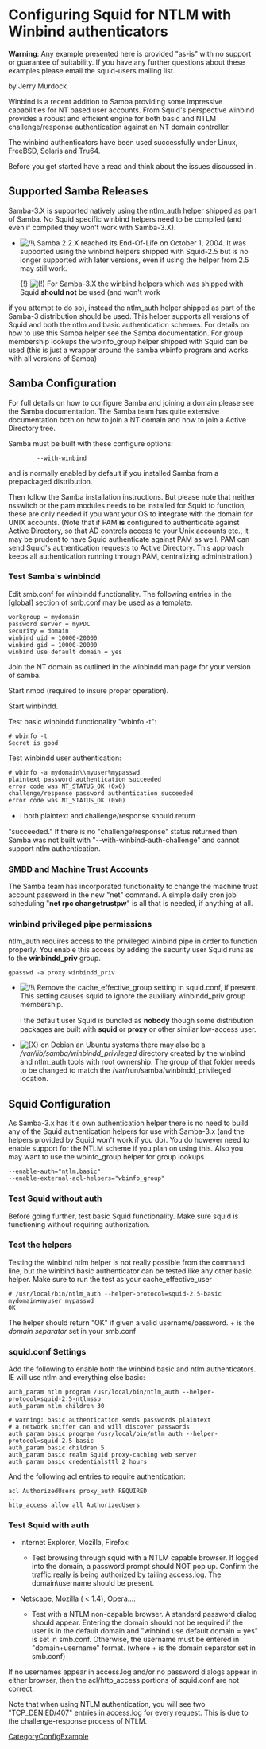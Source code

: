 # Configuring Squid for NTLM with Winbind authenticators

**Warning**: Any example presented here is provided "as-is" with no
support or guarantee of suitability. If you have any further questions
about these examples please email the squid-users mailing list.

by Jerry Murdock

Winbind is a recent addition to Samba providing some impressive
capabilities for NT based user accounts. From Squid's perspective
winbind provides a robust and efficient engine for both basic and NTLM
challenge/response authentication against an NT domain controller.

The winbind authenticators have been used successfully under Linux,
FreeBSD, Solaris and Tru64.

Before you get started have a read and think about the issues discussed
in
[](http://blogs.technet.com/b/authentication/archive/2006/04/07/ntlm-s-time-has-passed.aspx).

## Supported Samba Releases

Samba-3.X is supported natively using the ntlm\_auth helper shipped as
part of Samba. No Squid specific winbind helpers need to be compiled
(and even if compiled they won't work with Samba-3.X).

  - ![/\!\\](https://wiki.squid-cache.org/wiki/squidtheme/img/alert.png)
    Samba 2.2.X reached its End-Of-Life on October 1, 2004. It was
    supported using the winbind helpers shipped with Squid-2.5 but is no
    longer supported with later versions, even if using the helper from
    2.5 may still work.
    
    {\!}
    ![(\!)](https://wiki.squid-cache.org/wiki/squidtheme/img/idea.png)
    For Samba-3.X the winbind helpers which was shipped with Squid
    **should not** be used (and won't work

if you attempt to do so), instead the ntlm\_auth helper shipped as part
of the Samba-3 distribution should be used. This helper supports all
versions of Squid and both the ntlm and basic authentication schemes.
For details on how to use this Samba helper see the Samba documentation.
For group membership lookups the wbinfo\_group helper shipped with Squid
can be used (this is just a wrapper around the samba wbinfo program and
works with all versions of Samba)

## Samba Configuration

For full details on how to configure Samba and joining a domain please
see the Samba documentation. The Samba team has quite extensive
documentation both on how to join a NT domain and how to join a Active
Directory tree.

Samba must be built with these configure options:

``` 
        --with-winbind
```

and is normally enabled by default if you installed Samba from a
prepackaged distribution.

Then follow the Samba installation instructions. But please note that
neither nsswitch or the pam modules needs to be installed for Squid to
function, these are only needed if you want your OS to integrate with
the domain for UNIX accounts. (Note that if PAM **is** configured to
authenticate against Active Directory, so that AD controls access to
your Unix accounts etc., it may be prudent to have Squid authenticate
against PAM as well. PAM can send Squid's authentication requests to
Active Directory. This approach keeps all authentication running through
PAM, centralizing administration.)

### Test Samba's winbindd

Edit smb.conf for winbindd functionality. The following entries in the
\[global\] section of smb.conf may be used as a template.

    workgroup = mydomain
    password server = myPDC
    security = domain
    winbind uid = 10000-20000
    winbind gid = 10000-20000
    winbind use default domain = yes

Join the NT domain as outlined in the winbindd man page for your version
of samba.

Start nmbd (required to insure proper operation).

Start winbindd.

Test basic winbindd functionality "wbinfo -t":

    # wbinfo -t
    Secret is good

Test winbindd user authentication:

    # wbinfo -a mydomain\\myuser%mypasswd
    plaintext password authentication succeeded
    error code was NT_STATUS_OK (0x0)
    challenge/response password authentication succeeded
    error code was NT_STATUS_OK (0x0)

  - ℹ️
    both plaintext and challenge/response should return

"succeeded." If there is no "challenge/response" status returned then
Samba was not built with "--with-winbind-auth-challenge" and cannot
support ntlm authentication.

### SMBD and Machine Trust Accounts

The Samba team has incorporated functionality to change the machine
trust account password in the new "net" command. A simple daily cron job
scheduling "**net rpc changetrustpw**" is all that is needed, if
anything at all.

### winbind privileged pipe permissions

ntlm\_auth requires access to the privileged winbind pipe in order to
function properly. You enable this access by adding the security user
Squid runs as to the **winbindd\_priv** group.

    gpasswd -a proxy winbindd_priv

  - ![/\!\\](https://wiki.squid-cache.org/wiki/squidtheme/img/alert.png)
    Remove the cache\_effective\_group setting in squid.conf, if
    present. This setting causes squid to ignore the auxiliary
    winbindd\_priv group membership.
    
    ℹ️
    the default user Squid is bundled as **nobody** though some
    distribution packages are built with **squid** or **proxy** or other
    similar low-access user.

  - ![{X}](https://wiki.squid-cache.org/wiki/squidtheme/img/icon-error.png)
    on Debian an Ubuntu systems there may also be a
    */var/lib/samba/winbindd\_privileged* directory created by the
    winbind and ntlm\_auth tools with root ownership. The group of that
    folder needs to be changed to match the
    /var/run/samba/winbindd\_privileged location.

## Squid Configuration

As Samba-3.x has it's own authentication helper there is no need to
build any of the Squid authentication helpers for use with Samba-3.x
(and the helpers provided by Squid won't work if you do). You do however
need to enable support for the NTLM scheme if you plan on using this.
Also you may want to use the wbinfo\_group helper for group lookups

    --enable-auth="ntlm,basic"
    --enable-external-acl-helpers="wbinfo_group"

### Test Squid without auth

Before going further, test basic Squid functionality. Make sure squid is
functioning without requiring authorization.

### Test the helpers

Testing the winbind ntlm helper is not really possible from the command
line, but the winbind basic authenticator can be tested like any other
basic helper. Make sure to run the test as your cache\_effective\_user

    # /usr/local/bin/ntlm_auth --helper-protocol=squid-2.5-basic
    mydomain+myuser mypasswd
    OK

The helper should return "OK" if given a valid username/password. *+* is
the *domain separator* set in your smb.conf

### squid.conf Settings

Add the following to enable both the winbind basic and ntlm
authenticators. IE will use ntlm and everything else basic:

    auth_param ntlm program /usr/local/bin/ntlm_auth --helper-protocol=squid-2.5-ntlmssp
    auth_param ntlm children 30
    
    # warning: basic authentication sends passwords plaintext
    # a network sniffer can and will discover passwords
    auth_param basic program /usr/local/bin/ntlm_auth --helper-protocol=squid-2.5-basic
    auth_param basic children 5
    auth_param basic realm Squid proxy-caching web server
    auth_param basic credentialsttl 2 hours

And the following acl entries to require authentication:

    acl AuthorizedUsers proxy_auth REQUIRED
    ..
    http_access allow all AuthorizedUsers

### Test Squid with auth

  - Internet Explorer, Mozilla, Firefox:
    
      - Test browsing through squid with a NTLM capable browser. If
        logged into the domain, a password prompt should NOT pop up.
        Confirm the traffic really is being authorized by tailing
        access.log. The domain\\username should be present.

  - Netscape, Mozilla ( \< 1.4), Opera...:
    
      - Test with a NTLM non-capable browser. A standard password dialog
        should appear. Entering the domain should not be required if the
        user is in the default domain and "winbind use default domain =
        yes" is set in smb.conf. Otherwise, the username must be entered
        in "domain+username" format. (where + is the domain separator
        set in smb.conf)

If no usernames appear in access.log and/or no password dialogs appear
in either browser, then the acl/http\_access portions of squid.conf are
not correct.

Note that when using NTLM authentication, you will see two
"TCP\_DENIED/407" entries in access.log for every request. This is due
to the challenge-response process of NTLM.

[CategoryConfigExample](/CategoryConfigExample#)
